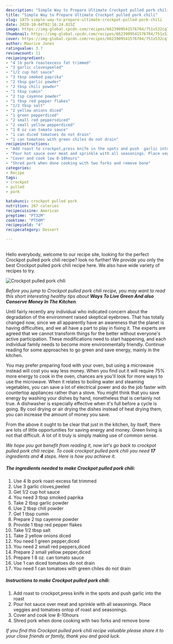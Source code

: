 ```yaml
---
description: "Simple Way to Prepare Ultimate Crockpot pulled pork chili"
title: "Simple Way to Prepare Ultimate Crockpot pulled pork chili"
slug: 1875-simple-way-to-prepare-ultimate-crockpot-pulled-pork-chili
date: 2020-10-04T02:16:24.815Z
image: https://img-global.cpcdn.com/recipes/6623909541576704/751x532cq70/crockpot-pulled-pork-chili-recipe-main-photo.jpg
thumbnail: https://img-global.cpcdn.com/recipes/6623909541576704/751x532cq70/crockpot-pulled-pork-chili-recipe-main-photo.jpg
cover: https://img-global.cpcdn.com/recipes/6623909541576704/751x532cq70/crockpot-pulled-pork-chili-recipe-main-photo.jpg
author: Maurice Jones
ratingvalue: 3.7
reviewcount: 11
recipeingredient:
- "4 lb pork roastexcess fat trimmed"
- "3 garlic clovespeeled"
- "1/2 cup hot sauce"
- "3 tbsp smoked paprika"
- "2 tbsp garlic powder"
- "2 tbsp chili powder"
- "1 tbsp cumin"
- "2 tsp cayenne powder"
- "1 tbsp red pepper flakes"
- "1/2 tbsp salt"
- "2 yellow onions diced"
- "1 green pepperdiced"
- "2 small red peppersdiced"
- "2 small yellow pepperdiced"
- "1 8 oz can tomato sauce"
- "1 can diced tomatoes do not drain"
- "1 can tomatoes with green chiles do not drain"
recipeinstructions:
- "Add roast to crockpot,press knife in the spots and push  garlic into the roast"
- "Pour hot sauce over meat and sprinkle with all seasonings. Place veggies and tomatoes ontop of roast and seasonings."
- "Cover and cook low 8-10hours"
- "Shred pork when done cooking with two forks and remove bone"
categories:
- Recipe
tags:
- crockpot
- pulled
- pork

katakunci: crockpot pulled pork 
nutrition: 267 calories
recipecuisine: American
preptime: "PT32M"
cooktime: "PT50M"
recipeyield: "4"
recipecategory: Dessert

---
```

<br>
Hello everybody, welcome to our recipe site, looking for the perfect Crockpot pulled pork chili recipe? look no further! We provide you only the best Crockpot pulled pork chili recipe here. We also have wide variety of recipes to try.
<br>


![Crockpot pulled pork chili](https://img-global.cpcdn.com/recipes/6623909541576704/751x532cq70/crockpot-pulled-pork-chili-recipe-main-photo.jpg)

<i>Before you jump to Crockpot pulled pork chili recipe, you may want to read this short interesting healthy tips about 
<strong>Ways To Live Green And also Conserve Money In The Kitchen</strong>.</i>
</br>

Until fairly recently any individual who indicated concern about the degradation of the environment raised skeptical eyebrows. That has totally changed now, since we all apparently have an awareness that the planet is having difficulties, and we all have a part to play in fixing it. The experts are agreed that we cannot transform things for the better without everyone's active participation. These modifications need to start happening, and each individual family needs to become more environmentally friendly. Continue reading for some approaches to go green and save energy, mainly in the kitchen.

You may prefer preparing food with your oven, but using a microwave instead will cost you way less money. When you find out it will require 75% more energy to cook in the oven, chances are you'll look for more ways to use the microwave. When it relates to boiling water and steaming vegetables, you can save a lot of electrical power and do the job faster with countertop appliances rather than a stove. You might think that you save energy by washing your dishes by hand, nonetheless that is certainly not true. A dishwasher is especially effective when it's full before a cycle is going. By cool drying or air drying the dishes instead of heat drying them, you can increase the amount of money you save.

From the above it ought to be clear that just in the kitchen, by itself, there are lots of little opportunities for saving energy and money. Green living is not that difficult. A lot of it truly is simply making use of common sense.


<i>We hope you got benefit from reading it, now let's go back to crockpot pulled pork chili recipe. To cook crockpot pulled pork chili you need <strong>17</strong> ingredients and <strong>4</strong> steps. Here is how you achieve it.
</i>

##### The ingredients needed to make Crockpot pulled pork chili:

1. Use 4 lb pork roast-excess fat trimmed
1. Use 3 garlic cloves,peeled
1. Get 1/2 cup hot sauce
1. You need 3 tbsp smoked paprika
1. Take 2 tbsp garlic powder
1. Use 2 tbsp chili powder
1. Get 1 tbsp cumin
1. Prepare 2 tsp cayenne powder
1. Provide 1 tbsp red pepper flakes
1. Take 1/2 tbsp salt
1. Take 2 yellow onions diced
1. You need 1 green pepper,diced
1. You need 2 small red peppers,diced
1. Prepare 2 small yellow pepper,diced
1. Prepare 1 8 oz. can tomato sauce
1. Use 1 can diced tomatoes do not drain
1. You need 1 can tomatoes with green chiles do not drain


##### Instructions to make Crockpot pulled pork chili:

1. Add roast to crockpot,press knife in the spots and push  garlic into the roast
1. Pour hot sauce over meat and sprinkle with all seasonings. Place veggies and tomatoes ontop of roast and seasonings.
1. Cover and cook low 8-10hours
1. Shred pork when done cooking with two forks and remove bone


<i>If you find this Crockpot pulled pork chili recipe valuable please share it to your close friends or family, thank you and good luck.</i>
